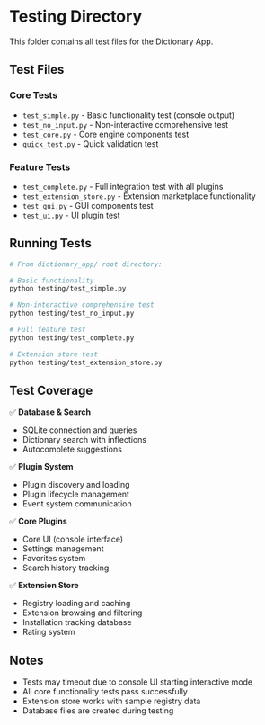 # Testing Directory

This folder contains all test files for the Dictionary App.

## Test Files

### Core Tests
- `test_simple.py` - Basic functionality test (console output)
- `test_no_input.py` - Non-interactive comprehensive test
- `test_core.py` - Core engine components test
- `quick_test.py` - Quick validation test

### Feature Tests  
- `test_complete.py` - Full integration test with all plugins
- `test_extension_store.py` - Extension marketplace functionality
- `test_gui.py` - GUI components test
- `test_ui.py` - UI plugin test

## Running Tests

```bash
# From dictionary_app/ root directory:

# Basic functionality
python testing/test_simple.py

# Non-interactive comprehensive test
python testing/test_no_input.py

# Full feature test
python testing/test_complete.py

# Extension store test
python testing/test_extension_store.py
```

## Test Coverage

✅ **Database & Search**
- SQLite connection and queries
- Dictionary search with inflections
- Autocomplete suggestions

✅ **Plugin System**
- Plugin discovery and loading
- Plugin lifecycle management
- Event system communication

✅ **Core Plugins**
- Core UI (console interface)
- Settings management
- Favorites system
- Search history tracking

✅ **Extension Store**
- Registry loading and caching
- Extension browsing and filtering
- Installation tracking database
- Rating system

## Notes

- Tests may timeout due to console UI starting interactive mode
- All core functionality tests pass successfully
- Extension store works with sample registry data
- Database files are created during testing